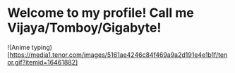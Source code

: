# Welcome to my profile! Call me Vijaya/Tomboy/Gigabyte!
!(Anime typing)[https://media1.tenor.com/images/5161ae4246c84f469a9a2d191e4e1b1f/tenor.gif?itemid=16461882]
<!--
**VijayaGB98/VijayaGB98** is a ✨ _special_ ✨ repository because its `README.md` (this file) appears on your GitHub profile.

Here are some ideas to get you started:

- 🔭 I’m currently working on ...
- 🌱 I’m currently learning ...
- 👯 I’m looking to collaborate on ...
- 🤔 I’m looking for help with ...
- 💬 Ask me about ...
- 📫 How to reach me: ...
- 😄 Pronouns: ...
- ⚡ Fun fact: ...
-->
